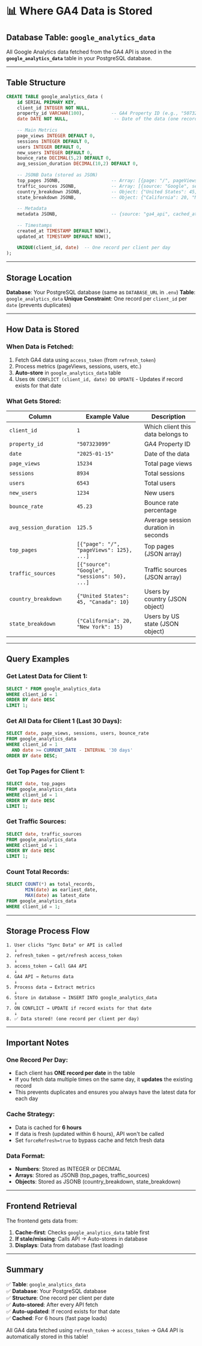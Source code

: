 # 📊 Where GA4 Data is Stored

## Database Table: `google_analytics_data`

All Google Analytics data fetched from the GA4 API is stored in the **`google_analytics_data`** table in your PostgreSQL database.

---

## Table Structure

```sql
CREATE TABLE google_analytics_data (
    id SERIAL PRIMARY KEY,
    client_id INTEGER NOT NULL,
    property_id VARCHAR(100),          -- GA4 Property ID (e.g., "507323099")
    date DATE NOT NULL,                 -- Date of the data (one record per client per day)
    
    -- Main Metrics
    page_views INTEGER DEFAULT 0,
    sessions INTEGER DEFAULT 0,
    users INTEGER DEFAULT 0,
    new_users INTEGER DEFAULT 0,
    bounce_rate DECIMAL(5,2) DEFAULT 0,
    avg_session_duration DECIMAL(10,2) DEFAULT 0,
    
    -- JSONB Data (stored as JSON)
    top_pages JSONB,                   -- Array: [{page: "/", pageViews: 125}, ...]
    traffic_sources JSONB,             -- Array: [{source: "Google", sessions: 50}, ...]
    country_breakdown JSONB,           -- Object: {"United States": 45, "Canada": 10}
    state_breakdown JSONB,             -- Object: {"California": 20, "New York": 15}
    
    -- Metadata
    metadata JSONB,                    -- {source: "ga4_api", cached_at: "...", auth_method: "oauth2"}
    
    -- Timestamps
    created_at TIMESTAMP DEFAULT NOW(),
    updated_at TIMESTAMP DEFAULT NOW(),
    
    UNIQUE(client_id, date)  -- One record per client per day
);
```

---

## Storage Location

**Database**: Your PostgreSQL database (same as `DATABASE_URL` in `.env`)
**Table**: `google_analytics_data`
**Unique Constraint**: One record per `client_id` per `date` (prevents duplicates)

---

## How Data is Stored

### **When Data is Fetched:**
1. Fetch GA4 data using `access_token` (from `refresh_token`)
2. Process metrics (pageViews, sessions, users, etc.)
3. **Auto-store** in `google_analytics_data` table
4. Uses `ON CONFLICT (client_id, date) DO UPDATE` - Updates if record exists for that date

### **What Gets Stored:**

| Column | Example Value | Description |
|--------|--------------|-------------|
| `client_id` | `1` | Which client this data belongs to |
| `property_id` | `"507323099"` | GA4 Property ID |
| `date` | `"2025-01-15"` | Date of the data |
| `page_views` | `15234` | Total page views |
| `sessions` | `8934` | Total sessions |
| `users` | `6543` | Total users |
| `new_users` | `1234` | New users |
| `bounce_rate` | `45.23` | Bounce rate percentage |
| `avg_session_duration` | `125.5` | Average session duration in seconds |
| `top_pages` | `[{"page": "/", "pageViews": 125}, ...]` | Top pages (JSON array) |
| `traffic_sources` | `[{"source": "Google", "sessions": 50}, ...]` | Traffic sources (JSON array) |
| `country_breakdown` | `{"United States": 45, "Canada": 10}` | Users by country (JSON object) |
| `state_breakdown` | `{"California": 20, "New York": 15}` | Users by US state (JSON object) |

---

## Query Examples

### **Get Latest Data for Client 1:**
```sql
SELECT * FROM google_analytics_data 
WHERE client_id = 1 
ORDER BY date DESC 
LIMIT 1;
```

### **Get All Data for Client 1 (Last 30 Days):**
```sql
SELECT date, page_views, sessions, users, bounce_rate
FROM google_analytics_data 
WHERE client_id = 1 
  AND date >= CURRENT_DATE - INTERVAL '30 days'
ORDER BY date DESC;
```

### **Get Top Pages for Client 1:**
```sql
SELECT date, top_pages 
FROM google_analytics_data 
WHERE client_id = 1 
ORDER BY date DESC 
LIMIT 1;
```

### **Get Traffic Sources:**
```sql
SELECT date, traffic_sources 
FROM google_analytics_data 
WHERE client_id = 1 
ORDER BY date DESC 
LIMIT 1;
```

### **Count Total Records:**
```sql
SELECT COUNT(*) as total_records, 
       MIN(date) as earliest_date, 
       MAX(date) as latest_date
FROM google_analytics_data 
WHERE client_id = 1;
```

---

## Storage Process Flow

```
1. User clicks "Sync Data" or API is called
   ↓
2. refresh_token → get/refresh access_token
   ↓
3. access_token → Call GA4 API
   ↓
4. GA4 API → Returns data
   ↓
5. Process data → Extract metrics
   ↓
6. Store in database → INSERT INTO google_analytics_data
   ↓
7. ON CONFLICT → UPDATE if record exists for that date
   ↓
8. ✅ Data stored! (one record per client per day)
```

---

## Important Notes

### **One Record Per Day:**
- Each client has **ONE record per date** in the table
- If you fetch data multiple times on the same day, it **updates** the existing record
- This prevents duplicates and ensures you always have the latest data for each day

### **Cache Strategy:**
- Data is cached for **6 hours**
- If data is fresh (updated within 6 hours), API won't be called
- Set `forceRefresh=true` to bypass cache and fetch fresh data

### **Data Format:**
- **Numbers**: Stored as INTEGER or DECIMAL
- **Arrays**: Stored as JSONB (top_pages, traffic_sources)
- **Objects**: Stored as JSONB (country_breakdown, state_breakdown)

---

## Frontend Retrieval

The frontend gets data from:
1. **Cache-first**: Checks `google_analytics_data` table first
2. **If stale/missing**: Calls API → Auto-stores in database
3. **Displays**: Data from database (fast loading)

---

## Summary

✅ **Table**: `google_analytics_data`  
✅ **Database**: Your PostgreSQL database  
✅ **Structure**: One record per client per date  
✅ **Auto-stored**: After every API fetch  
✅ **Auto-updated**: If record exists for that date  
✅ **Cached**: For 6 hours (fast page loads)  

All GA4 data fetched using `refresh_token` → `access_token` → GA4 API is automatically stored in this table!

